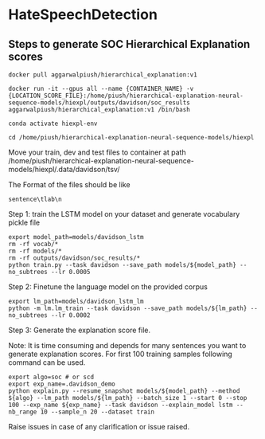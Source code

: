 # HateSpeechDetection

## Steps to generate SOC Hierarchical Explanation scores

```
docker pull aggarwalpiush/hierarchical_explanation:v1
```

```
docker run -it --gpus all --name {CONTAINER_NAME} -v {LOCATION_SCORE_FILE}:/home/piush/hierarchical-explanation-neural-sequence-models/hiexpl/outputs/davidson/soc_results aggarwalpiush/hierarchical_explanation:v1 /bin/bash
```

```
conda activate hiexpl-env 
```

```
cd /home/piush/hierarchical-explanation-neural-sequence-models/hiexpl
```

Move your train, dev and test files to container at path /home/piush/hierarchical-explanation-neural-sequence-models/hiexpl/.data/davidson/tsv/

The Format of the files should be like 

```
sentence\tlab\n
```

Step 1:  train the LSTM model on your dataset and generate vocabulary pickle file

```
export model_path=models/davidson_lstm
rm -rf vocab/*
rm -rf models/*
rm -rf outputs/davidson/soc_results/*
python train.py --task davidson --save_path models/${model_path} --no_subtrees --lr 0.0005
```

Step 2: Finetune the language model on the provided corpus

```
export lm_path=models/davidson_lstm_lm
python -m lm.lm_train --task davidson --save_path models/${lm_path} --no_subtrees --lr 0.0002

```

Step 3: Generate the explanation score file. 

Note: It is time consuming and depends for many sentences you want to generate explanation scores. For first 100 training samples following command can be used. 

```
export algo=soc # or scd
export exp_name=.davidson_demo
python explain.py --resume_snapshot models/${model_path} --method ${algo} --lm_path models/${lm_path} --batch_size 1 --start 0 --stop 100 --exp_name ${exp_name} --task davidson --explain_model lstm --nb_range 10 --sample_n 20 --dataset train
```

Raise issues in case of any clarification or issue raised.

